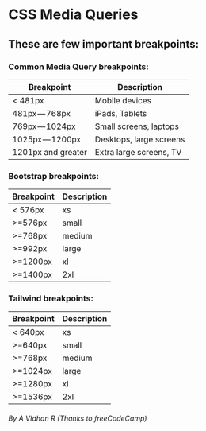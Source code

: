 # CSS Media Queries

## These are few important breakpoints:

### Common Media Query breakpoints:

| Breakpoint         | Description             |
| ------------------ | ----------------------- |
| < 481px            | Mobile devices          |
| 481px — 768px      | iPads, Tablets          |
| 769px — 1024px     | Small screens, laptops  |
| 1025px — 1200px    | Desktops, large screens |
| 1201px and greater | Extra large screens, TV |

### Bootstrap breakpoints:

| Breakpoint | Description |
| ---------- | ----------- |
| < 576px    | xs          |
| >=576px    | small       |
| >=768px    | medium      |
| >=992px    | large       |
| >=1200px   | xl          |
| >=1400px   | 2xl         |

### Tailwind breakpoints:

| Breakpoint | Description |
| ---------- | ----------- |
| < 640px    | xs          |
| >=640px    | small       |
| >=768px    | medium      |
| >=1024px   | large       |
| >=1280px   | xl          |
| >=1536px   | 2xl         |

###### By A VIdhan R (Thanks to freeCodeCamp)
